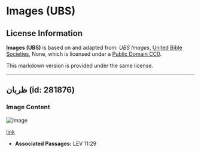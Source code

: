 # Images (UBS)

## License Information

**Images (UBS)** is based on and adapted from: _UBS Images_, [United Bible Societies](https://unitedbiblesocieties.org/), None, which is licensed under a [Public Domain CC0](https://creativecommons.org/public-domain/cc0/).

This markdown version is provided under the same license.



--------------------------------

## ظربان (id: 281876)

### Image Content

![Image](https://cdn.aquifer.bible/aquifer-content/resources/Media/WEB-0725_polecat.jpg)

[link](https://cdn.aquifer.bible/aquifer-content/resources/Media/WEB-0725_polecat.jpg)

* **Associated Passages:** LEV 11:29

